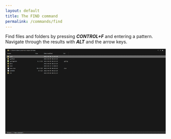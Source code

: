 ```yaml
---
layout: default
title: The FIND command
permalink: /commands/find
--- 
```


Find files and folders by pressing ***CONTROL+F*** and entering a pattern. Navigate through the results with ***ALT*** and the arrow keys.

![Find files and folders](assets/img/Find.gif)